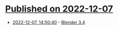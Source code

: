 # [Published on 2022-12-07](index.md)

* [2022-12-07, 14:50:40](https://news.ycombinator.com/item?id=33894926) - [Blender 3.4](https://wiki.blender.org/wiki/Reference/Release_Notes/3.4)
